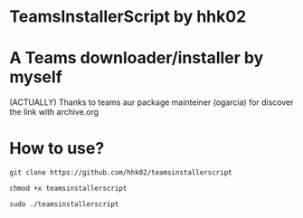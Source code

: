 # TeamsInstallerScript by hhk02 
# A Teams downloader/installer by myself

(ACTUALLY) Thanks to teams aur package mainteiner (ogarcia) for discover the link with archive.org

# How to use?
`git clone https://github.com/hhk02/teamsinstallerscript`

`chmod +x teamsinstallerscript`

`sudo ./teamsinstallerscript`

